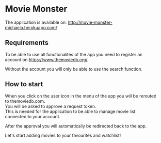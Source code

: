 # Movie Monster

The application is available on: http://movie-monster-michaela.herokuapp.com/

## Requirements

To be able to use all functionalites of the app you need to register an account on
https://www.themoviedb.org/

Without the account you will only be able to use the search function.

## How to start

When you click on the user icon in the menu of the app you will be rerouted to themoviedb.com.<br />
You will be asked to approve a request token.<br/> This is needed for the application to be able to manage movie list connected to your account.

After the approval you will automatically be redirected back to the app.<br />

Let's start adding movies to your favourites and watchlist!